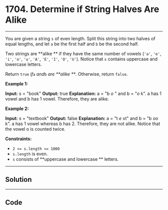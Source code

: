# 1704. Determine if String Halves Are Alike

---

You are given a string `s` of even length. Split this string into two halves of equal lengths, and let `a` be the first half and `b` be the second half.

Two strings are **alike ** if they have the same number of vowels (`'a'`, `'e'`, `'i'`, `'o'`, `'u'`, `'A'`, `'E'`, `'I'`, `'O'`, `'U'`). Notice that `s` contains uppercase and lowercase letters.

Return `true` _if_`a` _and_`b` _are **alike **_. Otherwise, return `false`.

 

**Example 1:**


**Input:** s = "book"
**Output:** true
**Explanation:** a = "b _o_ " and b = "_o_ k". a has 1 vowel and b has 1 vowel. Therefore, they are alike.


**Example 2:**


**Input:** s = "textbook"
**Output:** false
**Explanation:** a = "t _e_ xt" and b = "b _oo_ k". a has 1 vowel whereas b has 2. Therefore, they are not alike.
Notice that the vowel o is counted twice.


 

**Constraints:**

  * `2 <= s.length <= 1000`
  * `s.length` is even.
  * `s` consists of **uppercase and lowercase ** letters.

---

## Solution



---

## Code
```python


```